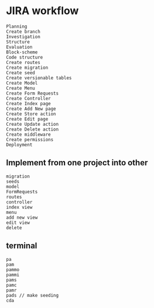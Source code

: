 # JIRA workflow
````
Planning
Create branch
Investigation
Structure
Evaluation
Block-scheme
Code structure
Create routes
Create migration
Create seed
Create versionable tables
Create Model
Create Menu
Create Form Requests
Create Controller
Create Index page
Create Add New page
Create Store action
Create Edit page
Create Update action
Create Delete action
Create middleware
Create permissions
Deployment
````

## Implement from one project into other
````
migration
seeds
model
FormRequests
routes
controller
index view
menu
add new view
edit view
delete
````

## terminal
````
pa
pam
pammo
pammi
pams
pamc
pamr
pads // make seeding
cda
````
